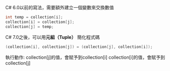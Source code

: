 C# 6.0以前的寫法，需要額外建立一個變數來交換數值
```c sharp
int temp = collection[i];
collection[i] = collection[j];
collection[j] = temp;
```

C# 7.0之後，可以用**元組（Tuple）** 簡化程式碼
```c charp
(collection[i], collection[j]) = (collection[j], collection[i]);
```
執行動作:
collection[j]的值，會賦予到collection[i]
collection[i]的值，會賦予到collection[j]